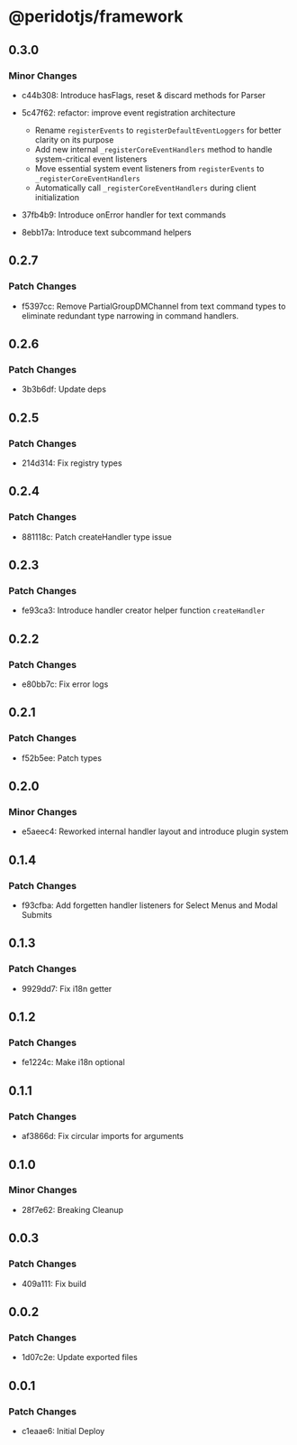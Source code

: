 # @peridotjs/framework

## 0.3.0

### Minor Changes

- c44b308: Introduce hasFlags, reset & discard methods for Parser
- 5c47f62: refactor: improve event registration architecture

    - Rename `registerEvents` to `registerDefaultEventLoggers` for better clarity on its purpose
    - Add new internal `_registerCoreEventHandlers` method to handle system-critical event listeners
    - Move essential system event listeners from `registerEvents` to `_registerCoreEventHandlers`
    - Automatically call `_registerCoreEventHandlers` during client initialization

- 37fb4b9: Introduce onError handler for text commands
- 8ebb17a: Introduce text subcommand helpers

## 0.2.7

### Patch Changes

- f5397cc: Remove PartialGroupDMChannel from text command types to eliminate redundant type narrowing in command handlers.

## 0.2.6

### Patch Changes

- 3b3b6df: Update deps

## 0.2.5

### Patch Changes

- 214d314: Fix registry types

## 0.2.4

### Patch Changes

- 881118c: Patch createHandler type issue

## 0.2.3

### Patch Changes

- fe93ca3: Introduce handler creator helper function `createHandler`

## 0.2.2

### Patch Changes

- e80bb7c: Fix error logs

## 0.2.1

### Patch Changes

- f52b5ee: Patch types

## 0.2.0

### Minor Changes

- e5aeec4: Reworked internal handler layout and introduce plugin system

## 0.1.4

### Patch Changes

- f93cfba: Add forgetten handler listeners for Select Menus and Modal Submits

## 0.1.3

### Patch Changes

- 9929dd7: Fix i18n getter

## 0.1.2

### Patch Changes

- fe1224c: Make i18n optional

## 0.1.1

### Patch Changes

- af3866d: Fix circular imports for arguments

## 0.1.0

### Minor Changes

- 28f7e62: Breaking Cleanup

## 0.0.3

### Patch Changes

- 409a111: Fix build

## 0.0.2

### Patch Changes

- 1d07c2e: Update exported files

## 0.0.1

### Patch Changes

- c1eaae6: Initial Deploy
